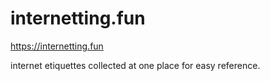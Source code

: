 # internetting.fun

https://internetting.fun

internet etiquettes collected at one place for easy reference.


